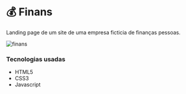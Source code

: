 # 💰 Finans

<p>
Landing page de um site de uma empresa ficticia de finanças pessoas.  
  
![finans](https://user-images.githubusercontent.com/89852935/131980683-ff829bde-d840-47af-b028-604778c7f992.PNG)

### Tecnologias usadas

- HTML5
- CSS3
- Javascript
  
